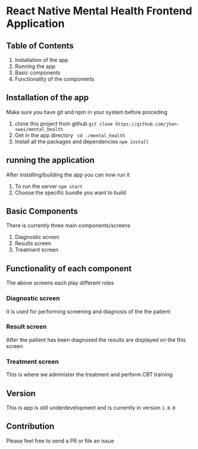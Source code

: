 # React Native Mental Health Frontend Application

## Table of Contents
1. Installation of the app
2. Running the app
3. Basic components
4. Functionality of the components 

## Installation of the app
Make sure you have git and npm in your system before proceding 
1. clone this project from github
``` git clone https://github.com/jhon-swai/mental_health ```
2. Get in the app directory 
``` cd ./mental_health```
3. Install all the packages and dependencies 
``` npm install ```

## running the application
After installing/building the app you can now run it 
1. To run the server 
``` npm start ```
2. Choose the specific bundle you want to build 

## Basic Components 
There is currently three main components/screens 
1. Diagnostic screen
2. Results screen
3. Treatment screen

## Functionality of each component
The above screens each play different roles 

### Diagnostic screen 
It is used for performing screening and diagnosis of the the patient 
### Result screen 
After the patient has been diagnosed the results are displayed on the this screen
### Treatment screen
This is where we administer the treatment and perform CBT training

## Version
This is app is still underdevelopment and is currently in version ```1.0.0```

## Contribution 
Please feel free to send a PR or file an issue